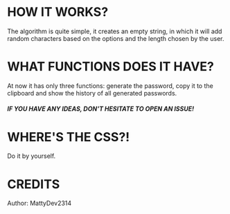 # HOW IT WORKS?

The algorithm is quite simple, it creates an empty string, in which it will add random characters based on the options and the length chosen by the user.

# WHAT FUNCTIONS DOES IT HAVE?

At now it has only three functions: generate the password, copy it to the clipboard and show the history of all generated passwords.

##### IF YOU HAVE ANY IDEAS, DON'T HESITATE TO OPEN AN ISSUE!

# WHERE'S THE CSS?!

Do it by yourself.

# CREDITS

Author: MattyDev2314
